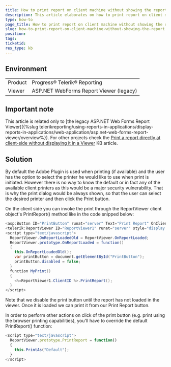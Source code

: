 ```yaml
---
title: How to print report on client machine without showing the report
description: This article elaborates on how to print report on client machine without showing the report. This article is related only to the legacy ASP.NET Web Forms Report Viewer.
type: how-to
page_title: How to print report on client machine without showing the report
slug: how-to-print-report-on-client-machine-without-showing-the-report
position: 
tags: 
ticketid: 
res_type: kb
---
```


## Environment
<table>
	<tr>
		<td>Product</td>
		<td>Progress® Telerik® Reporting </td>
	</tr>
    <tr>
		<td>Viewer</td>
		<td>ASP.NET WebForms Report Viewer (legacy)</td>
	</tr>
</table>

## Important note
This article is related only to [the legacy ASP.NET Web Forms Report Viewer]({%slug telerikreporting/using-reports-in-applications/display-reports-in-applications/web-application/asp.net-web-forms-report-viewer/overview%}). For other projects check the [Print a report directly at client-side without displaying it in a Viewer](https://www.telerik.com/support/kb/reporting/details/print-a-report-directly-at-client-side-without-displaying-it-in-a-viewer) KB article.


## Solution
By default the Adobe Plugin is used when printing (if available) and the user has the option to select the printer he would like to use when print is initiated. However there is no way to know the default or in fact any of the available client printers as this would be a major security vulnerability. That is why the print dialog would be always shown, so that the user can select the desired printer and then click the Print button.

On the client side you can invoke the print through the ReportViewer client object's PrintReport() method like in the code snipped below:

```C#
<asp:Button ID="PrintButton" runat="server" Text="Print Report" OnClientClick="MyPrint(); return false;" />
<telerik:ReportViewer ID="ReportViewer1" runat="server" style="display:none" />
<script type="text/javascript">
  ReportViewer.OnReportLoadedOld = ReportViewer.OnReportLoaded; 
  ReportViewer.prototype.OnReportLoaded = function()
  {
    this.OnReportLoadedOld();            
    var printButton = document.getElementById("PrintButton"); 
    printButton.disabled = false; 
  } 
  function MyPrint()
  {
    <%=ReportViewer1.ClientID %>.PrintReport();
  }
</script>
```

Note that we disable the print button until the report has not loaded in the viewer. Once it is loaded we can print it from our Print Report button.

In order to perform other actions on click of the print button (e.g. print using the browser printing capabilities), you'll have to override the default PrintReport() function:

```JavaScript
<script type="text/javascript">
  ReportViewer.prototype.PrintReport = function()
  { 
    this.PrintAs("Default");
  }
</script>
```
